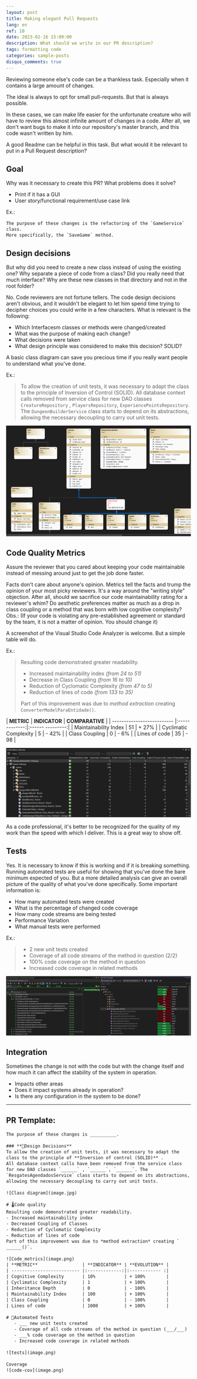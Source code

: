 ```yaml
---
layout: post
title: Making elegant Pull Requests
lang: en
ref: 10
date: 2023-02-16 15:09:00
description: What should we write in our PR description?
tags: formatting code
categories: sample-posts
disqus_comments: true
---
```


Reviewing someone else's code can be a thankless task. Especially when it contains a large amount of changes.

The ideal is always to opt for small pull-requests. But that is always possible.

In these cases, we can make life easier for the unfortunate creature who will have to review this almost infinite amount of changes in a code. After all, we don't want bugs to make it into our repository's master branch, and this code wasn't written by him.

A good Readme can be helpful in this task. But what would it be relevant to put in a Pull Request description?


## Goal
Why was it necessary to create this PR?
What problems does it solve?
- Print if it has a GUI
- User story/functional requirement/use case link

Ex.:

```
The purpose of these changes is the refactoring of the `GameService` class.
More specifically, the `SaveGame` method.
```

## Design decisions
But why did you need to create a new class instead of using the existing one?
Why separate a piece of code from a class?
Did you really need that much interface?
Why are these new classes in that directory and not in the root folder?

No. Code reviewers are not fortune tellers. The code design decisions aren't obvious, and it wouldn't be elegant to let him spend time trying to decipher choices you could write in a few characters.
What is relevant is the following:

- Which Interfacesm classes or methods were changed/created
- What was the purpose of making each change?
- What decisions were taken
- What design principle was considered to make this decision? SOLID?

A basic class diagram can save you precious time if you really want people to understand what you've done.

Ex.:

> To allow the creation of unit tests, it was necessary to adapt the class to the principle of Inversion of Control (SOLID).
> All database context calls removed from service class for new DAO classes `CreatureRepository` , `PlayersRepository`, `ExperiencePointsRepository`. The `DungeonBuilderService` class starts to depend on its abstractions, allowing the necessary decoupling to carry out unit tests.

  ![Class diagram](/assets/img/2023-02-16-pull-request-elegante/class-diagram.png)

## Code Quality Metrics
Assure the reviewer that you cared about keeping your code maintainable instead of messing around just to get the job done faster.

Facts don't care about anyone's opinion.
Metrics tell the facts and trump the opinion of your most picky reviewers. It's a way around the "writing style" objection. After all, should we sacrifice our code maintainability rating for a reviewer's whim?
Do aesthetic preferences matter as much as a drop in class coupling or a method that was born with low cognitive complexity?
Obs.: (If your code is violating any pre-established agreement or standard by the team, it is not a matter of opinion. You should change it)

A screenshot of the Visual Studio Code Analyzer is welcome. But a simple table will do.

Ex.:

> Resulting code demonstrated greater readability.
> - Increased maintainability index *(from 24 to 51)*
> - Decrease in Class Coupling *(from 16 to 10)*
> - Reduction of Cyclomatic Complexity *(from 47 to 5)*
> - Reduction of lines of code *(from 133 to 35)*
>
> Part of this improvement was due to *method extraction* creating `ConverterModelParaEntidade()`.

| **METRIC** | **INDICATOR** | **COMPARATIVE** |
| -------------------------- |:-------------:|:------ ---------:|
| Maintainability Index | 51 | + 27% |
| Cyclimatic Complexity | 5 | - 42% |
| Class Coupling | 0 | - 6% |
| Lines of code | 35 | - 98 |

![Code_metrics](/assets/img/2023-02-16-pull-request-elegante/code-metrics.png)

As a code professional, it's better to be recognized for the quality of my work than the speed with which I deliver. This is a great way to show off.

## Tests
Yes. It is necessary to know if this is working and if it is breaking something.
Running automated tests are useful for showing that you've done the bare minimum expected of you. But a more detailed analysis can give an overall picture of the quality of what you've done specifically.
Some important information is:
- How many automated tests were created
- What is the percentage of changed code coverage
- How many code streams are being tested
- Performance Variation
- What manual tests were performed

Ex.:
> - 2 new unit tests created
> - Coverage of all code streams of the method in question (2/2)
> - 100% code coverage on the method in question
> - Increased code coverage in related methods

![code-coverage](/assets/img/2023-02-16-pull-request-elegante/code-coverage.png)


## Integration
Sometimes the change is not with the code but with the change itself and how much it can affect the stability of the system in operation.

- Impacts other areas
- Does it impact systems already in operation?
- Is there any configuration in the system to be done?

---

## PR Template:

```
The purpose of these changes is __________.

### **📐Design Decisions**
To allow the creation of unit tests, it was necessary to adapt the class to the principle of **Inversion of control (SOLID)** .
All database context calls have been removed from the service class for new DAO classes `______` , `______`, `______`. The `ResgatesAgendadosService` class starts to depend on its abstractions, allowing the necessary decoupling to carry out unit tests.

![Class diagram](image.jpg)

# 🌡️Code quality
Resulting code demonstrated greater readability.
- Increased maintainability index
- Decreased Coupling of Classes
- Reduction of Cyclomatic Complexity
- Reduction of lines of code
Part of this improvement was due to *method extraction* creating ` ______()`.

![Code_metrics](image.png)
| **METRIC**                 | **INDICATOR** | **EVOLUTION** |
| -------------------------- |:-------------:|:------------ :|
| Cognitive Complexity       | 10%           | + 100%        |
| Cyclimatic Complexity      | 1             | + 100%        |
| Inheritance Depth          | 0             | - 100%        |
| Maintainability Index      | 100           | + 100%        |
| Class Coupling             | 0             | - 100%        |
| Lines of code              | 1000          | + 100%        |

# 🧪Automated Tests
   - ___ new unit tests created
   - Coverage of all code streams of the method in question (___/___)
   - ___% code coverage on the method in question
   - Increased code coverage in related methods

![tests](image.png)

Coverage
![code-cov](image.png)

```